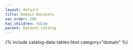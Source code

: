 ```yaml
---
layout: default
title: Domain Datasets
nav_order: 200
has_children: false
parent: Dataset Catalog
---
```


{% include catalog-data-tables.html category="domain" %}
